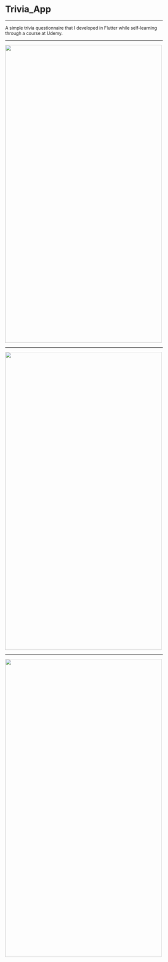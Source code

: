 # Trivia_App
-----------------------------------------------
A simple trivia questionnaire that I developed in Flutter while self-learning through a course at Udemy.

- - - - - - - - - - - - - - - - - - - - - - - - 

<img src="https://github.com/EdT94/Trivia_App/assets/81565589/938ffec9-76b9-4198-b06f-db68acc607b0.png" width="500" height="950">

- - - - - - - - - - - - - - - - - - - - - - - - 

<img src="https://github.com/EdT94/Trivia_App/assets/81565589/2dc87688-e04e-4548-88f7-6581a159de34.png" width="500" height="950">

- - - - - - - - - - - - - - - - - - - - - - - - 
<img src="https://github.com/EdT94/Trivia_App/assets/81565589/17f10026-7f46-4d3a-b6a6-4b4320b89853.png" width="500" height="950">


